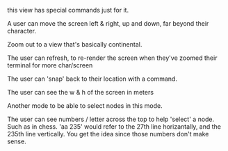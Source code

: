 this view has special commands just for it.

A user can move the screen left & right, up and down, far beyond their character. 

Zoom out to a view that's basically continental. 

The user can refresh, to re-render the screen when they've zoomed their terminal for more char/screen

The user can 'snap' back to their location with a command.

The user can see the w & h of the screen in meters 

Another mode to be able to select nodes in this mode.

The user can see numbers / letter across the top to help 'select' a node. Such as in chess. 'aa 235' would refer to the 27th line horizantally, and the 235th line vertically. You get the idea since those numbers don't make sense.

